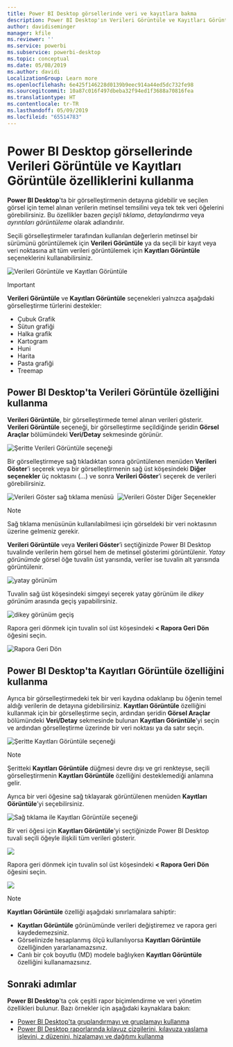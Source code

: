 ```yaml
---
title: Power BI Desktop görsellerinde veri ve kayıtlara bakma
description: Power BI Desktop'ın Verileri Görüntüle ve Kayıtları Görüntüle özelliklerini kullanarak detaya gitme
author: davidiseminger
manager: kfile
ms.reviewer: ''
ms.service: powerbi
ms.subservice: powerbi-desktop
ms.topic: conceptual
ms.date: 05/08/2019
ms.author: davidi
LocalizationGroup: Learn more
ms.openlocfilehash: 6e425f146228d0139b9eec914a44ed5dc732fe98
ms.sourcegitcommit: 10a87c016f497dbeba32f94ed1f3688a70816fea
ms.translationtype: HT
ms.contentlocale: tr-TR
ms.lasthandoff: 05/09/2019
ms.locfileid: "65514783"
---
```

# <a name="use-see-data-and-see-records-in-power-bi-desktop"></a>Power BI Desktop görsellerinde Verileri Görüntüle ve Kayıtları Görüntüle özelliklerini kullanma
**Power BI Desktop**'ta bir görselleştirmenin detayına gidebilir ve seçilen görsel için temel alınan verilerin metinsel temsilini veya tek tek veri öğelerini görebilirsiniz. Bu özellikler bazen *geçişli tıklama*, *detaylandırma* veya *ayrıntıları görüntüleme* olarak adlandırılır.

Seçili görselleştirmeler tarafından kullanılan değerlerin metinsel bir sürümünü görüntülemek için **Verileri Görüntüle** ya da seçili bir kayıt veya veri noktasına ait tüm verileri görüntülemek için **Kayıtları Görüntüle** seçeneklerini kullanabilirsiniz. 

![Verileri Görüntüle ve Kayıtları Görüntüle](media/desktop-see-data-see-records/see-data-record.png)

>[!IMPORTANT]
>**Verileri Görüntüle** ve **Kayıtları Görüntüle** seçenekleri yalnızca aşağıdaki görselleştirme türlerini destekler:
>  - Çubuk Grafik
>  - Sütun grafiği
>  - Halka grafik
>  - Kartogram
>  - Huni
>  - Harita
>  - Pasta grafiği
>  - Treemap

## <a name="use-see-data-in-power-bi-desktop"></a>Power BI Desktop'ta Verileri Görüntüle özelliğini kullanma

**Verileri Görüntüle**, bir görselleştirmede temel alınan verileri gösterir. **Verileri Görüntüle** seçeneği, bir görselleştirme seçildiğinde şeridin **Görsel Araçlar** bölümündeki **Veri/Detay** sekmesinde görünür.

![Şeritte Verileri Görüntüle seçeneği](media/desktop-see-data-see-records/see-data1.png)

Bir görselleştirmeye sağ tıkladıktan sonra görüntülenen menüden **Verileri Göster**’i seçerek veya bir görselleştirmenin sağ üst köşesindeki **Diğer seçenekler** üç noktasını (...) ve sonra **Verileri Göster**’i seçerek de verileri görebilirsiniz.

![Verileri Göster sağ tıklama menüsü](media/desktop-see-data-see-records/see-data2.png)&nbsp;&nbsp;![Verileri Göster Diğer Seçenekler](media/desktop-see-data-see-records/see-data3.png)

> [!NOTE]
> Sağ tıklama menüsünün kullanılabilmesi için görseldeki bir veri noktasının üzerine gelmeniz gerekir.

**Verileri Görüntüle** veya **Verileri Göster**’i seçtiğinizde Power BI Desktop tuvalinde verilerin hem görsel hem de metinsel gösterimi görüntülenir. *Yatay görünümde* görsel öğe tuvalin üst yarısında, veriler ise tuvalin alt yarısında görüntülenir. 

![yatay görünüm](media/desktop-see-data-see-records/see-data4a.png)

Tuvalin sağ üst köşesindeki simgeyi seçerek yatay görünüm ile *dikey görünüm* arasında geçiş yapabilirsiniz.

![dikey görünüm geçiş](media/desktop-see-data-see-records/see-data4.png)

Rapora geri dönmek için tuvalin sol üst köşesindeki **< Rapora Geri Dön** öğesini seçin.

![Rapora Geri Dön](media/desktop-see-data-see-records/see-data5.png)

## <a name="use-see-records-in-power-bi-desktop"></a>Power BI Desktop'ta Kayıtları Görüntüle özelliğini kullanma

Ayrıca bir görselleştirmedeki tek bir veri kaydına odaklanıp bu öğenin temel aldığı verilerin de detayına gidebilirsiniz. **Kayıtları Görüntüle** özelliğini kullanmak için bir görselleştirme seçin, ardından şeridin **Görsel Araçlar** bölümündeki **Veri/Detay** sekmesinde bulunan **Kayıtları Görüntüle**’yi seçin ve ardından görselleştirme üzerinde bir veri noktası ya da satır seçin. 

![Şeritte Kayıtları Görüntüle seçeneği](media/desktop-see-data-see-records/see-record1.png)

> [!NOTE]
> Şeritteki **Kayıtları Görüntüle** düğmesi devre dışı ve gri renkteyse, seçili görselleştirmenin **Kayıtları Görüntüle** özelliğini desteklemediği anlamına gelir.

Ayrıca bir veri öğesine sağ tıklayarak görüntülenen menüden **Kayıtları Görüntüle**’yi seçebilirsiniz.

![Sağ tıklama ile Kayıtları Görüntüle seçeneği](media/desktop-see-data-see-records/see-record2.png)

Bir veri öğesi için **Kayıtları Görüntüle**’yi seçtiğinizde Power BI Desktop tuvali seçili öğeyle ilişkili tüm verileri gösterir. 

![](media/desktop-see-data-see-records/see-record3.png)

Rapora geri dönmek için tuvalin sol üst köşesindeki **< Rapora Geri Dön** öğesini seçin.

![](media/desktop-see-data-see-records/see-record4.png)

> [!NOTE]
>**Kayıtları Görüntüle** özelliği aşağıdaki sınırlamalara sahiptir:
> - **Kayıtları Görüntüle** görünümünde verileri değiştiremez ve rapora geri kaydedemezsiniz.
> - Görselinizde hesaplanmış ölçü kullanılıyorsa **Kayıtları Görüntüle** özelliğinden yararlanamazsınız.
> - Canlı bir çok boyutlu (MD) modele bağlıyken **Kayıtları Görüntüle** özelliğini kullanamazsınız.

## <a name="next-steps"></a>Sonraki adımlar
**Power BI Desktop**'ta çok çeşitli rapor biçimlendirme ve veri yönetim özellikleri bulunur. Bazı örnekler için aşağıdaki kaynaklara bakın:

* [Power BI Desktop'ta gruplandırmayı ve gruplamayı kullanma](desktop-grouping-and-binning.md)
* [Power BI Desktop raporlarında kılavuz çizgilerini, kılavuza yaslama işlevini, z düzenini, hizalamayı ve dağıtımı kullanma](desktop-gridlines-snap-to-grid.md)

